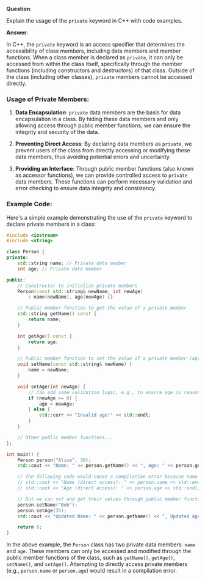**Question**:

Explain the usage of the `private` keyword in C++ with code examples.


**Answer**:

In C++, the `private` keyword is an access specifier that determines the accessibility of class members, including data members and member functions. When a class member is declared as `private`, it can only be accessed from within the class itself, specifically through the member functions (including constructors and destructors) of that class. Outside of the class (including other classes), `private` members cannot be accessed directly.

### Usage of Private Members:

1. **Data Encapsulation**: `private` data members are the basis for data encapsulation in a class. By hiding these data members and only allowing access through public member functions, we can ensure the integrity and security of the data.

2. **Preventing Direct Access**: By declaring data members as `private`, we prevent users of the class from directly accessing or modifying these data members, thus avoiding potential errors and uncertainty.

3. **Providing an Interface**: Through public member functions (also known as accessor functions), we can provide controlled access to `private` data members. These functions can perform necessary validation and error checking to ensure data integrity and consistency.

### Example Code:

Here's a simple example demonstrating the use of the `private` keyword to declare private members in a class:

```cpp
#include <iostream>
#include <string>

class Person {
private:
    std::string name; // Private data member
    int age; // Private data member

public:
    // Constructor to initialize private members
    Person(const std::string& newName, int newAge) 
        : name(newName), age(newAge) {}

    // Public member function to get the value of a private member
    std::string getName() const {
        return name;
    }

    int getAge() const {
        return age;
    }

    // Public member function to set the value of a private member (optional)
    void setName(const std::string& newName) {
        name = newName;
    }

    void setAge(int newAge) {
        // Can add some validation logic, e.g., to ensure age is reasonable
        if (newAge >= 0) {
            age = newAge;
        } else {
            std::cerr << "Invalid age!" << std::endl;
        }
    }

    // Other public member functions...
};

int main() {
    Person person("Alice", 30);
    std::cout << "Name: " << person.getName() << ", Age: " << person.getAge() << std::endl;

    // The following code would cause a compilation error because name and age are private
    // std::cout << "Name (direct access): " << person.name << std::endl; // Error
    // std::cout << "Age (direct access): " << person.age << std::endl; // Error

    // But we can set and get their values through public member functions
    person.setName("Bob");
    person.setAge(35);
    std::cout << "Updated Name: " << person.getName() << ", Updated Age: " << person.getAge() << std::endl;

    return 0;
}
```
In the above example, the `Person` class has two private data members: `name` and `age`. These members can only be accessed and modified through the public member functions of the class, such as `getName()`, `getAge()`, `setName()`, and `setAge()`. Attempting to directly access private members (e.g., `person.name` or `person.age`) would result in a compilation error.
